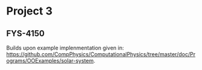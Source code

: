 # Project 3
## FYS-4150


Builds upon example implenmentation given in: https://github.com/CompPhysics/ComputationalPhysics/tree/master/doc/Programs/OOExamples/solar-system.
